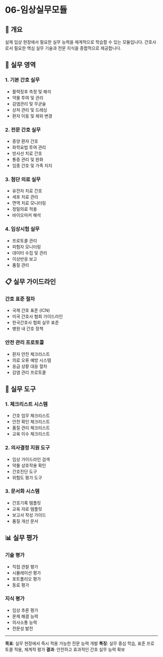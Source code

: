 # 06-임상실무모듈

## 🎯 개요
실제 임상 현장에서 필요한 실무 능력을 체계적으로 학습할 수 있는 모듈입니다.
간호사로서 필요한 핵심 실무 기술과 전문 지식을 종합적으로 제공합니다.

## 🏥 실무 영역

### 1. 기본 간호 실무
- 활력징후 측정 및 해석
- 약물 투여 및 관리
- 감염관리 및 무균술
- 상처 관리 및 드레싱
- 환자 이동 및 체위 변경

### 2. 전문 간호 실무
- 종양 환자 간호
- 화학요법 투여 관리
- 방사선 치료 간호
- 통증 관리 및 완화
- 임종 간호 및 가족 지지

### 3. 첨단 의료 실무
- 유전자 치료 간호
- 세포 치료 관리
- 면역 치료 모니터링
- 정밀의료 적용
- 바이오마커 해석

### 4. 임상시험 실무
- 프로토콜 관리
- 피험자 모니터링
- 데이터 수집 및 관리
- 이상반응 보고
- 품질 관리

## 📋 실무 가이드라인

### 간호 표준 절차
- 국제 간호 표준 (ICN)
- 미국 간호사 협회 가이드라인
- 한국간호사 협회 실무 표준
- 병원 내 간호 정책

### 안전 관리 프로토콜
- 환자 안전 체크리스트
- 의료 오류 예방 시스템
- 응급 상황 대응 절차
- 감염 관리 프로토콜

## 🔧 실무 도구

### 1. 체크리스트 시스템
- 간호 업무 체크리스트
- 안전 확인 체크리스트
- 품질 관리 체크리스트
- 교육 이수 체크리스트

### 2. 의사결정 지원 도구
- 임상 가이드라인 검색
- 약물 상호작용 확인
- 간호진단 도구
- 위험도 평가 도구

### 3. 문서화 시스템
- 간호기록 템플릿
- 교육 자료 템플릿
- 보고서 작성 가이드
- 품질 개선 문서

## 📊 실무 평가

### 기술 평가
- 직접 관찰 평가
- 시뮬레이션 평가
- 포트폴리오 평가
- 동료 평가

### 지식 평가
- 임상 추론 평가
- 문제 해결 능력
- 의사소통 능력
- 전문성 발전

---

**목표**: 실무 현장에서 즉시 적용 가능한 전문 능력 개발
**특징**: 실무 중심 학습, 표준 프로토콜 적용, 체계적 평가
**결과**: 안전하고 효과적인 간호 실무 능력 확보